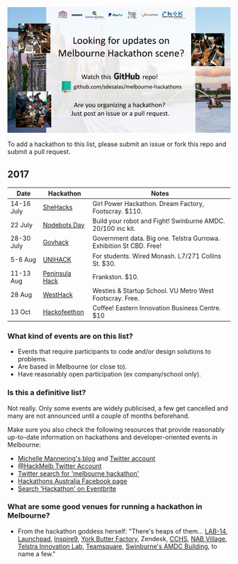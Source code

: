 ![Melbourne Hackathons](melbourne-hackathons.jpg)

To add a hackathon to this list, please submit an issue or fork this repo and submit a pull request. 

## 2017

| Date            | Hackathon                                                | Notes            |
| --------------- | -------------------------------------------------------- | --------------------- |
| 14-16 July | [SheHacks](http://shehacks.com.au/) | Girl Power Hackathon. Dream Factory, Footscray. $110. |
| 22 July | [Nodebots Day](https://www.eventbrite.com.au/e/international-nodebots-day-melbourne-2017-tickets-34845310261?aff=es2) | Build your robot and Fight! Swinburne AMDC. $20/$100 inc kit. |
| 28-30 July | [Govhack](https://www.govhack.org/) | Government data. Big one. Telstra Gurrowa. Exhibition St CBD. Free! |
| 5-6 Aug | [UNIHACK](http://unihack.net/) | For students. Wired Monash. L7/271 Collins St. $30. |
| 11-13 Aug | [Peninsula Hack](https://www.eventbrite.com/e/peninsula-hack-2017-hackathon-registration-tickets-34401180858?aff=es2) | Frankston. $10. |
| 28 Aug | [WestHack](https://www.eventbrite.com.au/e/westhack-tickets-33652000038?aff=es2) | Westies & Startup School. VU Metro West Footscray. Free. |
| 13 Oct | [Hackofeethon](https://www.eventbrite.com.au/e/hackoffeethon-melbourne-tickets-35073029375?aff=es2) | Coffee! Eastern Innovation Business Centre. $10 | 

### What kind of events are on this list?

- Events that require participants to code and/or design solutions to problems.
- Are based in Melbourne (or close to).
- Have reasonably open participation (ex company/school only).

### Is this a definitive list?

Not really.  Only some events are widely publicised, a few get cancelled and many are not announced until a couple of months beforehand. 

Make sure you also check the following resources that provide reasonably up-to-date information on hackathons and developer-oriented events in Melbourne:

- [Michelle Mannering's blog](https://hackathonqueen.com/hackathons/) and [Twitter account](https://twitter.com/MishManners/)
- [@HackMelb Twitter Account](https://twitter.com/HackMelb)
- [Twitter search for 'melbourne hackathon'](https://twitter.com/search?q=melbourne%20hackathon&src=typd)
- [Hackathons Australia Facebook page](https://www.facebook.com/groups/hackathonsaustralia/)
- [Search 'Hackathon' on Eventbrite](https://www.eventbrite.com.au/d/australia--melbourne/hackathon/?mode=search)

### What are some good venues for running a hackathon in Melbourne?

- From the hackathon goddess herself: "There's heaps of them... [LAB-14](http://www.carltonconnect.com.au/about/lab-14/), [Launchpad](http://www.launchpadcentre.com/), [Inspire9](http://inspire9.com/), [York Butter Factory](http://yorkbutterfactory.com/), Zendesk, [CCHS](http://www.hackmelbourne.org/), [NAB Village](http://www.nabvillage.com.au/), [Telstra Innovation Lab](http://exchange.telstra.com.au/2016/04/22/local-innovators-re-think-reality-at-it-hackathon/), [Teamsquare](https://teamsquare.co/), [Swinburne's AMDC Building](http://www.swinburne.edu.au/research/strengths-achievements/contact-us/), to name a few."
